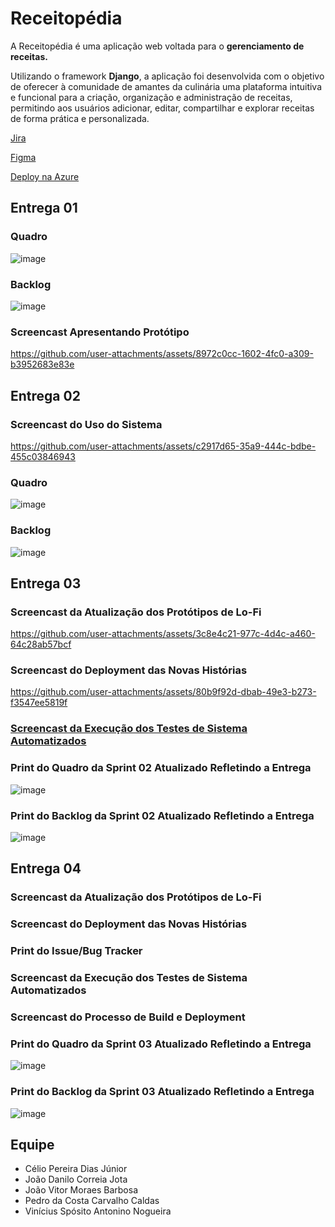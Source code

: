 # Receitopédia

A Receitopédia é uma aplicação web voltada para o **gerenciamento de receitas.**

Utilizando o framework **Django**, a aplicação foi desenvolvida com o objetivo de oferecer à comunidade de amantes da culinária uma plataforma intuitiva e funcional para a criação, organização e administração de receitas, permitindo aos usuários adicionar, editar, compartilhar e explorar receitas de forma prática e personalizada.

[Jira](https://receitopedia.atlassian.net/jira/software/projects/SCRUM/boards/3)

[Figma](https://www.figma.com/design/UIxrJg5ZTuVd0yeqVkzu8V/Receitop%C3%A9dia?node-id=0-1&t=GAdtcOXiKKQ1YMrh-1)

[Deploy na Azure](https://receitopediaapp.azurewebsites.net)

## Entrega 01

### Quadro

![image](https://github.com/user-attachments/assets/e6ad23f0-084d-4e1b-9609-a16323e692b9)

### Backlog

![image](https://github.com/user-attachments/assets/70490ff1-37b5-404c-bc8e-625fc1ca9a01)

### Screencast Apresentando Protótipo

https://github.com/user-attachments/assets/8972c0cc-1602-4fc0-a309-b3952683e83e

## Entrega 02

### Screencast do Uso do Sistema

https://github.com/user-attachments/assets/c2917d65-35a9-444c-bdbe-455c03846943

### Quadro

![image](https://github.com/user-attachments/assets/d11826a6-05ee-4aff-8151-0bb60b091a4b)

### Backlog

![image](https://github.com/user-attachments/assets/48349381-4372-4693-92d9-33287b80d7a4)

## Entrega 03

### Screencast da Atualização dos Protótipos de Lo-Fi

https://github.com/user-attachments/assets/3c8e4c21-977c-4d4c-a460-64c28ab57bcf

### Screencast do Deployment das Novas Histórias

https://github.com/user-attachments/assets/80b9f92d-dbab-49e3-b273-f3547ee5819f

### [Screencast da Execução dos Testes de Sistema Automatizados](https://youtu.be/GvZJupZB3fg)

### Print do Quadro da Sprint 02 Atualizado Refletindo a Entrega

![image](https://github.com/user-attachments/assets/fe6a042b-db1d-4ca1-a443-4b63ef4e56ef)

### Print do Backlog da Sprint 02 Atualizado Refletindo a Entrega

![image](https://github.com/user-attachments/assets/9788fed5-9af7-4039-8da4-64c1360421c0)

## Entrega 04

### Screencast da Atualização dos Protótipos de Lo-Fi

### Screencast do Deployment das Novas Histórias

### Print do Issue/Bug Tracker

### Screencast da Execução dos Testes de Sistema Automatizados

### Screencast do Processo de Build e Deployment

### Print do Quadro da Sprint 03 Atualizado Refletindo a Entrega

![image](https://github.com/user-attachments/assets/c5969754-d239-428b-9532-cb6698d341cf)

### Print do Backlog da Sprint 03 Atualizado Refletindo a Entrega

![image](https://github.com/user-attachments/assets/b1a04ec6-f203-4d60-9568-c55ecce88a84)

## Equipe

* Célio Pereira Dias Júnior
* João Danilo Correia Jota
* João Vitor Moraes Barbosa
* Pedro da Costa Carvalho Caldas
* Vinícius Spósito Antonino Nogueira
